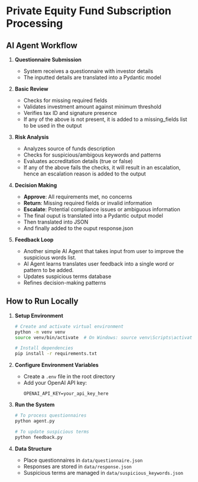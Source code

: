 # **Private Equity** Fund Subscription Processing

## AI Agent Workflow

1. **Questionnaire Submission**
   - System receives a questionnaire with investor details
   - The inputted details are translated into a Pydantic model
  
2. **Basic Review**
   - Checks for missing required fields
   - Validates investment amount against minimum threshold
   - Verifies tax ID and signature presence
   - If any of the above is not present, it is added to a missing_fields list to be used in the output
  
3. **Risk Analysis**
   - Analyzes source of funds description
   - Checks for suspicious/ambigous keywords and patterns
   - Evaluates accreditation details (true or false)
   - If any of the above fails the checks, it will result in an escalation, hence an escalation reason is added to the output
  
4. **Decision Making**
   - **Approve**: All requirements met, no concerns
   - **Return**: Missing required fields or invalid information
   - **Escalate**: Potential compliance issues or ambiguous information
   - The final ouput is translated into a Pydantic output model
   - Then translated into JSON
   - And finally added to the ouput response.json
  
5. **Feedback Loop**
   - Another simple AI Agent that takes input from user to improve the suspicious words list.
   - AI Agent learns translates user feedback into a single word or pattern to be added.
   - Updates suspicious terms database
   - Refines decision-making patterns


## How to Run Locally

1. **Setup Environment**
   ```bash
   # Create and activate virtual environment
   python -m venv venv
   source venv/bin/activate  # On Windows: source venv\Scripts\activate

   # Install dependencies
   pip install -r requirements.txt
   ```

2. **Configure Environment Variables**
   - Create a `.env` file in the root directory
   - Add your OpenAI API key:
     ```
     OPENAI_API_KEY=your_api_key_here
     ```

3. **Run the System**
   ```bash
   # To process questionnaires
   python agent.py

   # To update suspicious terms
   python feedback.py
   ```

4. **Data Structure**
   - Place questionnaires in `data/questionnaire.json`
   - Responses are stored in `data/response.json`
   - Suspicious terms are managed in `data/suspicious_keywords.json`  
